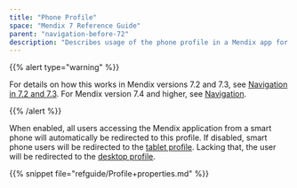 ```yaml
---
title: "Phone Profile"
space: "Mendix 7 Reference Guide"
parent: "navigation-before-72"
description: "Describes usage of the phone profile in a Mendix app for Mendix versions 7.0 and 7.1."
---
```


{{% alert type="warning" %}}

For details on how this works in Mendix versions 7.2 and 7.3, see [Navigation in 7.2 and 7.3](navigation-in-72-and-73). For Mendix version 7.4 and higher, see [Navigation](navigation).

{{% /alert %}}

When enabled, all users accessing the Mendix application from a smart phone will automatically be redirected to this profile. If disabled, smart phone users will be redirected to the [tablet profile](tablet-profile). Lacking that, the user will be redirected to the [desktop profile](desktop-profile).

{{% snippet file="refguide/Profile+properties.md" %}}
